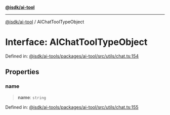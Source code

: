 [**@isdk/ai-tool**](../README.md)

***

[@isdk/ai-tool](../globals.md) / AIChatToolTypeObject

# Interface: AIChatToolTypeObject

Defined in: [@isdk/ai-tools/packages/ai-tool/src/utils/chat.ts:154](https://github.com/isdk/ai-tool.js/blob/fb1809b53cc75a30928176c26910792b6b8a96e1/src/utils/chat.ts#L154)

## Properties

### name

> **name**: `string`

Defined in: [@isdk/ai-tools/packages/ai-tool/src/utils/chat.ts:155](https://github.com/isdk/ai-tool.js/blob/fb1809b53cc75a30928176c26910792b6b8a96e1/src/utils/chat.ts#L155)

